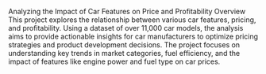 Analyzing the Impact of Car Features on Price and Profitability
Overview
This project explores the relationship between various car features, pricing, and profitability. Using a dataset of over 11,000 car models, 
the analysis aims to provide actionable insights for car manufacturers to optimize pricing strategies and product development decisions. 
The project focuses on understanding key trends in market categories, fuel efficiency, 
and the impact of features like engine power and fuel type on car prices.
